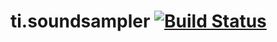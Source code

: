 ti.soundsampler [![Build Status](https://travis-ci.org/appcelerator-modules/ti.soundsampler.svg)](https://travis-ci.org/appcelerator-modules/ti.soundsampler)
=======
